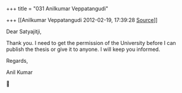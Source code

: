 +++
title = "031 Anilkumar Veppatangudi"

+++
[[Anilkumar Veppatangudi	2012-02-19, 17:39:28 [Source](https://groups.google.com/g/samskrita/c/8ZPI0eF0CI4)]]



Dear Satyajitji,

Thank you. I need to get the permission of the University before I can publish the thesis or give it to anyone. I will keep you informed.

Regards,

Anil Kumar



